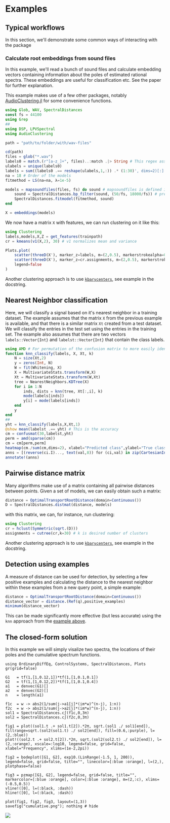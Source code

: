 # Examples


## Typical workflows
In this section, we'll demonstrate some common ways of interacting with the package

### Calculate root embeddings from sound files
In this example, we'll read a bunch of sound files and calculate embedding vectors containing information about the poles of estimated rational spectra. These embeddings are useful for classification etc. See the paper for further explanation.

This example makes use of a few other packages, notably [AudioClustering.jl](https://github.com/baggepinnen/AudioClustering.jl) for some convenience functions.
```julia
using Glob, WAV, SpectralDistances
const fs = 44100
using Grep
##
using DSP, LPVSpectral
using AudioClustering

path = "path/to/folder/with/wav-files"

cd(path)
files = glob("*.wav")
labels0 = match.(r"[a-z_]+", files)..:match .|> String # This regex assumes that the files are named in a certain way, you may adopt as needed, or load the labels separately.
ulabels = unique(labels0)
labels = sum((labels0 .== reshape(ulabels,1,:)) .* (1:30)', dims=2)[:]
na = 18 # Order of the models
fitmethod = LS(na=na, λ=1e-5)

models = mapsoundfiles(files, fs) do sound # mapsoundfiles is defined in AudioClustering
    sound = SpectralDistances.bp_filter(sound, (50/fs, 18000/fs)) # prefiltering is a good idea
    SpectralDistances.fitmodel(fitmethod, sound)
end

X = embeddings(models)
```
We now have a matrix `X` with features, we can run clustering on it like this:
```julia
using Clustering
labels,models,X,Z = get_features(trainpath)
cr = kmeans(v1(X,2), 30) # v1 normalizes mean and variance

Plots.plot(
    scatter(threeD(X'), marker_z=labels, m=(2,0.5), markerstrokealpha=0, colorbar=false, title="Correct assignment"),
    scatter(threeD(X'), marker_z=cr.assignments, m=(2,0.5), markerstrokealpha=0, colorbar=false, title="K-means on w assignment"),
    legend=false
)
```
Another clustering approach is to use [`kbarycenters`](@ref), see example in the docstring.


## Nearest Neighbor classification
Here, we will classify a signal based on it's nearest neighbor in a training dataset. The example assumes that the matrix `X` from the previous example is available, and that there is a similar matrix `Xt` created from a test dataset. We will classify the entries in the test set using the entries in the training set. The example also assumes that there are two vectors `labels::Vector{Int}` and `labelst::Vector{Int}` that contain the class labels.
```julia
using AMD # For permutation of the confusion matrix to more easily identity similar classes.
function knn_classify(labels, X, Xt, k)
    N = size(Xt,2)
    y = zeros(Int, N)
    W = fit(Whitening, X)
    X = MultivariateStats.transform(W,X)
    Xt = MultivariateStats.transform(W,Xt)
    tree = NearestNeighbors.KDTree(X)
    for i in 1:N
        inds, dists = knn(tree, Xt[:,i], k)
        mode(labels[inds])
        y[i] = mode(labels[inds])
    end
    y
end
##
yht = knn_classify(labels,X,Xt,1)
@show mean(labelst .== yht) # This is the accuracy
cm = confusmat(30,labelst,yht)
perm = amd(sparse(cm))
cm = cm[perm,perm]
heatmap(cm./sum(cm,dims=2), xlabel="Predicted class",ylabel="True class", title="Confusion Matrix for Test Data")
anns = [(reverse(ci.I)..., text(val,8)) for (ci,val) in zip(CartesianIndices(cm)[:], vec(cm))]
annotate!(anns)
```


## Pairwise distance matrix
Many algorithms make use of a matrix containing all pairwise distances between points. Given a set of models, we can easily obtain such a matrix:
```julia
distance = OptimalTransportRootDistance(domain=Continuous())
D = SpectralDistances.distmat(distance, models)
```
with this matrix, we can, for instance, run clustering:
```julia
using Clustering
cr = hclust(Symmetric(sqrt.(D)))
assignments = cutree(cr,k=30) # k is desired number of clusters
```
Another clustering approach is to use [`kbarycenters`](@ref), see example in the docstring.


## Detection using examples
A measure of distance can be used for detection, by selecting a few positive examples and calculating the distance to the nearest neighbor within these examples from a new query point, a simple example:

```julia
distance = OptimalTransportRootDistance(domain=Continuous())
distance_vector = distance.(Ref(q),positive_examples)
minimum(distance_vector)
```
This can be made significantly more effective (but less accurate) using the `knn` approach from the [example above](https://baggepinnen.github.io/SpectralDistances.jl/latest/examples/#Nearest-Neighbor-classification-1).


## The closed-form solution
In this example we will simply visalize two spectra, the locations of their poles and the cumulative spectrum functions.
```@example
using OrdinaryDiffEq, ControlSystems, SpectralDistances, Plots
gr(grid=false)

G1   = tf(1,[1,0.12,1])*tf(1,[1,0.1,0.1])
G2   = tf(1,[1,0.12,2])*tf(1,[1,0.1,0.4])
a1   = denvec(G1)[]
a2   = denvec(G2)[]
n    = length(a1)

f1c  = w -> abs2(1/sum(j->a1[j]*(im*w)^(n-j), 1:n))
f2c  = w -> abs2(1/sum(j->a2[j]*(im*w)^(n-j), 1:n))
sol1 = SpectralDistances.c∫(f1c,0,3π)
sol2 = SpectralDistances.c∫(f2c,0,3π)

fig1 = plot((sol1.t .+ sol1.t[2]).*2π, sqrt.(sol1 ./ sol1[end]), fillrange=sqrt.(sol2(sol1.t) ./ sol2[end]), fill=(0.6,:purple), l=(2,:blue))
plot!((sol2.t .+ sol2.t[2]).*2π, sqrt.(sol2(sol2.t) ./ sol2[end]), l=(2,:orange), xscale=:log10, legend=false, grid=false, xlabel="Frequency", xlims=(1e-2,2pi))

fig2 = bodeplot([G1, G2], exp10.(LinRange(-1.5, 1, 200)), legend=false, grid=false, title="", linecolor=[:blue :orange], l=(2,), plotphase=false)

fig3 = pzmap([G1, G2], legend=false, grid=false, title="", markercolor=[:blue :orange], color=[:blue :orange], m=(2,:c), xlims=(-0.5,0.5))
vline!([0], l=(:black, :dash))
hline!([0], l=(:black, :dash))

plot(fig1, fig2, fig3, layout=(1,3))
savefig("cumulative.png"); nothing # hide
```

![](cumulative.png)
